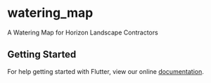 # watering_map

A Watering Map for Horizon Landscape Contractors

## Getting Started

For help getting started with Flutter, view our online
[documentation](https://flutter.io/).
